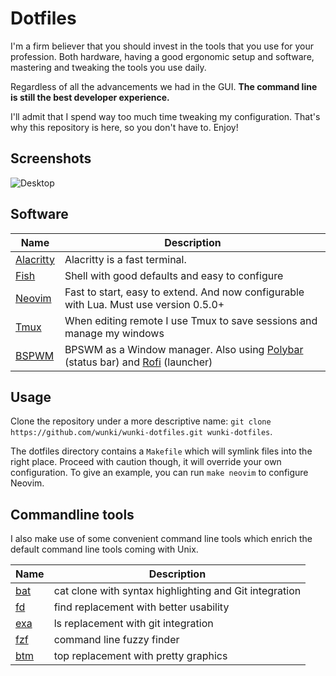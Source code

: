 # Dotfiles

I'm a firm believer that you should invest in the tools that you use for your profession. Both hardware, having a good ergonomic setup and software, mastering and tweaking the tools you use daily.

Regardless of all the advancements we had in the GUI. **The command line is still the best developer experience.**

I'll admit that I spend way too much time tweaking my configuration. That's why this repository is here, so you don't have to. Enjoy!

## Screenshots

![Desktop](screenshots/fullscreen.png)

## Software

| Name        | Description                                                                           |
|-------------|---------------------------------------------------------------------------------------|
| [Alacritty] | Alacritty is a fast terminal.                                                         |
| [Fish]      | Shell with good defaults and easy to configure                                        |
| [Neovim]    | Fast to start, easy to extend. And now configurable with Lua. Must use version 0.5.0+ |
| [Tmux]      | When editing remote I use Tmux to save sessions and manage my windows                 |
| [BSPWM]     | BPSWM as a Window manager. Also using [Polybar] (status bar) and [Rofi] (launcher)    |

[Alacritty]: https://github.com/alacritty/alacritty
[Fish]: https://fishshell.com/
[Neovim]: https://github.com/neovim/neovim
[BSPWM]: https://github.com/baskerville/bspwm
[Tmux]: https://github.com/tmux/tmux
[Polybar]: https://github.com/polybar/polybar
[Rofi]: https://github.com/davatorium/rofi

## Usage

Clone the repository under a more descriptive name: `git clone https://github.com/wunki/wunki-dotfiles.git wunki-dotfiles`.

The dotfiles directory contains a `Makefile` which will symlink files into the right place. Proceed with caution though, it will override your own configuration. To give an example, you can run `make neovim` to configure Neovim.


## Commandline tools

I also make use of some convenient command line tools which enrich the default command line tools coming with Unix.

| Name  | Description                                            |
|-------|--------------------------------------------------------|
| [bat] | cat clone with syntax highlighting and Git integration |
| [fd]  | find replacement with better usability                 |
| [exa] | ls replacement with git integration                    |
| [fzf] | command line fuzzy finder                              |
| [btm] | top replacement with pretty graphics                   |

[bat]: https://github.com/sharkdp/bat
[fd]: https://github.com/sharkdp/fd
[exa]: https://github.com/ogham/exa
[fzf]: https://github.com/junegunn/fzf
[btm]: https://github.com/ClementTsang/bottom

